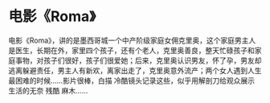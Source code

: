 # 电影《Roma》

电影《Roma》，讲的是墨西哥城一个中产阶级家庭女佣克里奥，这个家庭男主人是医生，长期在外，家里四个孩子，还有个老人，克里奥善良，整天忙碌孩子和家庭事物，对孩子们很好，孩子们很爱她；后来，克里奥认识男友，怀了孕，男友却逃离躲避责任，男主人有新欢，离家出走了，克里奥意外流产；两个女人遇到人生最困难的时候……影片很棒，白描 冷酷镜头记录这些，似乎用解剖刀给观众展示生活的无奈 残酷 麻木……